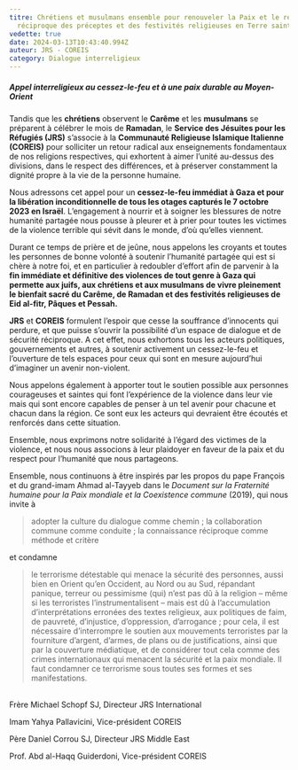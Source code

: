 ```yaml
---
titre: Chrétiens et musulmans ensemble pour renouveler la Paix et le respect
  réciproque des préceptes et des festivités religieuses en Terre sainte.
vedette: true
date: 2024-03-13T10:43:40.994Z
auteur: JRS - COREIS
category: Dialogue interreligieux
---
```

##### **Appel interreligieux au cessez-le-feu et à une paix durable au Moyen-Orient**

Tandis que les **chrétiens** observent le **Carême** et les **musulmans** se préparent à célébrer le mois de **Ramadan**, le **Service des Jésuites pour les Réfugiés (JRS)** s’associe à la **Communauté Religieuse Islamique Italienne (COREIS)** pour solliciter un retour radical aux enseignements fondamentaux de nos religions respectives, qui exhortent à aimer l’unité au-dessus des divisions, dans le respect des différences, et à préserver constamment la dignité propre à la vie de la personne humaine.

Nous adressons cet appel pour un **cessez-le-feu immédiat à Gaza et pour la libération inconditionnelle de tous les otages capturés le 7 octobre 2023 en Israël**. L’engagement à nourrir et à soigner les blessures de notre humanité partagée nous pousse à pleurer et à prier pour toutes les victimes de la violence terrible qui sévit dans le monde, d’où qu’elles viennent.

Durant ce temps de prière et de jeûne, nous appelons les croyants et toutes les personnes de bonne volonté à soutenir l’humanité partagée qui est si chère à notre foi, et en particulier à redoubler d’effort afin de parvenir à la **fin immédiate et définitive des violences de tout genre à Gaza qui permette aux juifs, aux chrétiens et aux musulmans de vivre pleinement le bienfait sacré du Carême, de Ramadan et des festivités religieuses de Eid al-fitr, Pâques et Pessah.**

**JRS** et **COREIS** formulent l’espoir que cesse la souffrance d’innocents qui perdure, et que puisse s’ouvrir la possibilité d’un espace de dialogue et de sécurité réciproque. A cet effet, nous exhortons tous les acteurs politiques, gouvernements et autres, à soutenir activement un cessez-le-feu et l’ouverture de tels espaces pour ceux qui sont en mesure aujourd’hui d’imaginer un avenir non-violent.

Nous appelons également à apporter tout le soutien possible aux personnes courageuses et saintes qui font l’expérience de la violence dans leur vie mais qui sont encore capables de penser à un tel avenir pour chacune et chacun dans la région. Ce sont eux les acteurs qui devraient être écoutés et renforcés dans cette situation.

Ensemble, nous exprimons notre solidarité à l’égard des victimes de la violence, et nous nous associons à leur plaidoyer en faveur de la paix et du respect pour l’humanité que nous partageons.

Ensemble, nous continuons à être inspirés par les propos du pape François et du grand-imam Ahmad al-Tayyeb dans le *Document sur la Fraternité humaine pour la Paix mondiale et la Coexistence commune* (2019), qui nous invite à

> adopter la culture du dialogue comme chemin ; la collaboration commune comme conduite ; la connaissance réciproque comme méthode et critère

et condamne

> le terrorisme détestable qui menace la sécurité des personnes, aussi bien en Orient qu’en Occident, au Nord ou au Sud, répandant panique, terreur ou pessimisme (qui) n’est pas dû à la religion –&nbsp;même si les terroristes l’instrumentalisent&nbsp;– mais est dû à l’accumulation d’interprétations erronées des textes religieux, aux politiques de faim, de pauvreté, d’injustice, d’oppression, d’arrogance&nbsp;; pour cela, il est nécessaire d’interrompre le soutien aux mouvements terroristes par la fourniture d’argent, d’armes, de plans ou de justifications, ainsi que par la couverture médiatique, et de considérer tout cela comme des crimes internationaux qui menacent la sécurité et la paix mondiale. Il faut condamner ce terrorisme sous toutes ses formes et ses manifestations.

\
Frère Michael Schopf SJ, Directeur JRS International

Imam Yahya Pallavicini, Vice-président COREIS

Père Daniel Corrou SJ, Directeur JRS Middle East

Prof. Abd al-Haqq Guiderdoni, Vice-président COREIS